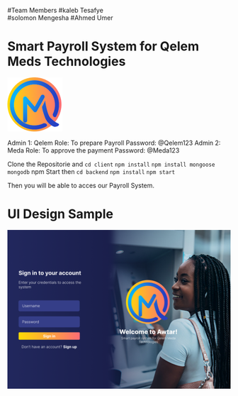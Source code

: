 #Team Members
#kaleb Tesafye <br>
#solomon Mengesha
#Ahmed Umer

# Smart Payroll System for Qelem Meds Technologies
![Qelem-meda-logo](assets/Qlogo.png)

Admin 1: Qelem
Role: To prepare Payroll
Password: @Qelem123
Admin 2: Meda
Role: To approve the payment
Password: @Meda123

Clone the Repositorie and 
`cd client`
`npm install`
`npm install mongoose mongodb`
npm Start
then 
`cd backend`
`npm install`
`npm start`

Then you will be able to acces our Payroll System.

# UI Design Sample

![Login-page-Ui](assets/Login-Page.png)
